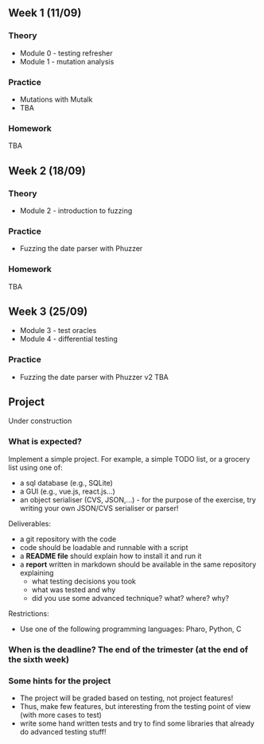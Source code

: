 ## Week 1 (11/09)

### Theory
- Module 0 - testing refresher
- Module 1 - mutation analysis

### Practice
- Mutations with Mutalk
- TBA

### Homework
TBA

## Week 2 (18/09)

### Theory
- Module 2 - introduction to fuzzing

### Practice
- Fuzzing the date parser with Phuzzer

### Homework
TBA

## Week 3 (25/09)
- Module 3 - test oracles
- Module 4 - differential testing

### Practice
- Fuzzing the date parser with Phuzzer v2
TBA

## Project 

Under construction

### What is expected?
Implement a simple project. For example, a simple TODO list, or a grocery list using one of:
 - a sql database (e.g., SQLite)
 - a GUI (e.g., vue.js, react.js...)
 - an object serialiser (CVS, JSON,...) - for the purpose of the exercise, try writing your own JSON/CVS serialiser or parser!

Deliverables:
 - a git repository with the code
 - code should be loadable and runnable with a script
 - a **README file** should explain how to install it and run it
 - a **report** written in markdown should be available in the same repository explaining
   - what testing decisions you took
   - what was tested and why
   - did you use some advanced technique? what? where? why?

Restrictions:
 - Use one of the following programming languages: Pharo, Python, C

### When is the deadline? The end of the trimester (at the end of the sixth week)
 
### Some hints for the project
- The project will be graded based on testing, not project features!
- Thus, make few features, but interesting from the testing point of view (with more cases to test)
- write some hand written tests and try to find some libraries that already do advanced testing stuff!

